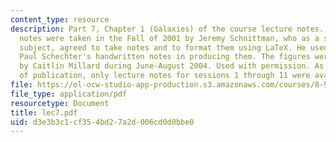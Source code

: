 ```yaml
---
content_type: resource
description: Part 7, Chapter 1 (Galaxies) of the course lecture notes. The lecture
  notes were taken in the Fall of 2001 by Jeremy Schnittman, who as a student in the
  subject, agreed to take notes and to format them using LaTeX. He used Professor
  Paul Schechter's handwritten notes in producing them. The figures were produced
  by Caitlin Millard during June-August 2004. Used with permission. As of the date
  of publication, only lecture notes for sessions 1 through 11 were available.
file: https://ol-ocw-studio-app-production.s3.amazonaws.com/courses/8-902-astrophysics-ii-fall-2004/d3e3b3c1cf354bd27a2d006cd0d0bbe0_lec7.pdf
file_type: application/pdf
resourcetype: Document
title: lec7.pdf
uid: d3e3b3c1-cf35-4bd2-7a2d-006cd0d0bbe0
---
```

